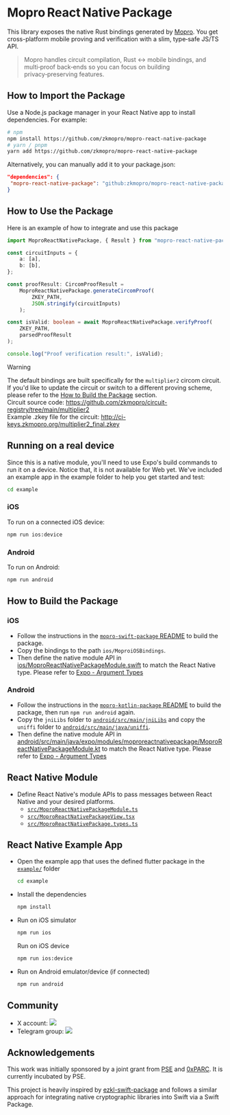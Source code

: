 # Mopro React Native Package

This library exposes the native Rust bindings generated by [Mopro](https://github.com/zkmopro/mopro). You get cross-platform mobile proving and verification with a slim, type‑safe JS/TS API.

> Mopro handles circuit compilation, Rust ↔︎ mobile bindings, and multi‑proof back‑ends so you can focus on building privacy‑preserving features.

## How to Import the Package

Use a Node.js package manager in your React Native app to install dependencies. For example:

```sh
# npm
npm install https://github.com/zkmopro/mopro-react-native-package
# yarn / pnpm
yarn add https://github.com/zkmopro/mopro-react-native-package
```

Alternatively, you can manually add it to your package.json:

```json
"dependencies": {
 "mopro-react-native-package": "github:zkmopro/mopro-react-native-package",
}
```

## How to Use the Package

Here is an example of how to integrate and use this package

```ts
import MoproReactNativePackage, { Result } from "mopro-react-native-package";

const circuitInputs = {
    a: [a],
    b: [b],
};

const proofResult: CircomProofResult =
    MoproReactNativePackage.generateCircomProof(
        ZKEY_PATH,
        JSON.stringify(circuitInputs)
    );

const isValid: boolean = await MoproReactNativePackage.verifyProof(
    ZKEY_PATH,
    parsedProofResult
);

console.log("Proof verification result:", isValid);
```

> [!WARNING]  
> The default bindings are built specifically for the `multiplier2` circom circuit. If you'd like to update the circuit or switch to a different proving scheme, please refer to the [How to Build the Package](#how-to-build-the-package) section.<br/>
> Circuit source code: https://github.com/zkmopro/circuit-registry/tree/main/multiplier2<br/>
> Example .zkey file for the circuit: http://ci-keys.zkmopro.org/multiplier2_final.zkey<br/>

## Running on a real device

Since this is a native module, you'll need to use Expo's build commands to run it on a device. Notice that, it is not available for Web yet.
We've included an example app in the example folder to help you get started and test:

```sh
cd example
```

### iOS

To run on a connected iOS device:

```sh
npm run ios:device
```

### Android

To run on Android:

```sh
npm run android
```

## How to Build the Package

### iOS

- Follow the instructions in the [`mopro-swift-package` README](https://github.com/zkmopro/mopro-swift-package?tab=readme-ov-file#how-to-build-the-package) to build the package.
- Copy the bindings to the path `ios/MoproiOSBindings`.
- Then define the native module API in [ios/MoproReactNativePackageModule.swift](ios/MoproReactNativePackageModule.swift) to match the React Native type. Please refer to [Expo - Argument Types](https://docs.expo.dev/modules/module-api/#argument-types)

### Android

- Follow the instructions in the [`mopro-kotlin-package` README](https://github.com/zkmopro/mopro-kotlin-package?tab=readme-ov-file#how-to-build-the-package) to build the package, then run `npm run android` again.
- Copy the `jniLibs` folder to [`android/src/main/jniLibs`](android/src/main/jniLibs) and copy the `uniffi` folder to [`android/src/main/java/uniffi`](android/src/main/java/uniffi).
- Then define the native module API in [android/src/main/java/expo/modules/moproreactnativepackage/MoproReactNativePackageModule.kt](android/src/main/java/expo/modules/moproreactnativepackage/MoproReactNativePackageModule.kt) to match the React Native type. Please refer to [Expo - Argument Types](https://docs.expo.dev/modules/module-api/#argument-types)

## React Native Module

- Define React Native's module APIs to pass messages between React Native and your desired platforms.
    - [`src/MoproReactNativePackageModule.ts`](src/MoproReactNativePackageModule.ts)
    - [`src/MoproReactNativePackageView.tsx`](src/MoproReactNativePackageView.tsx)
    - [`src/MoproReactNativePackage.types.ts`](src/MoproReactNativePackage.types.ts)

## React Native Example App

- Open the example app that uses the defined flutter package in the [`example/`](example) folder

    ```sh
    cd example
    ```

- Install the dependencies
    ```sh
    npm install
    ```
- Run on iOS simulator
    ```sh
    npm run ios
    ```
    Run on iOS device
    ```sh
    npm run ios:device
    ```
- Run on Android emulator/device (if connected)
    ```sh
    npm run android
    ```

## Community

- X account: <a href="https://twitter.com/zkmopro"><img src="https://img.shields.io/twitter/follow/zkmopro?style=flat-square&logo=x&label=zkmopro"></a>
- Telegram group: <a href="https://t.me/zkmopro"><img src="https://img.shields.io/badge/telegram-@zkmopro-blue.svg?style=flat-square&logo=telegram"></a>

## Acknowledgements

This work was initially sponsored by a joint grant from [PSE](https://pse.dev/) and [0xPARC](https://0xparc.org/). It is currently incubated by PSE.

This project is heavily inspired by [ezkl-swift-package](https://github.com/zkonduit/ezkl-swift-package) and follows a similar approach for integrating native cryptographic libraries into Swift via a Swift Package.
